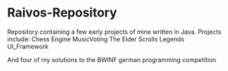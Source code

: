 # Raivos-Repository
Repository containing a few early projects of mine written in Java. 
Projects include:
  Chess Engine
  MusicVoting
  The Elder Scrolls Legends
  UI_Framework
  
  And four of my solutions to the BWINF german programming competition
